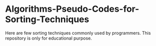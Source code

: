 # Algorithms-Pseudo-Codes-for-Sorting-Techniques
Here are few sorting techniques commonly used by programmers. This repository is only for educational purpose.
